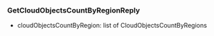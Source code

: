 ### GetCloudObjectsCountByRegionReply
- cloudObjectsCountByRegion: list of CloudObjectsCountByRegions
